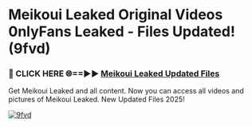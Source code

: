# Meikoui Leaked Original Videos 0nlyFans Leaked - Files Updated! (9fvd)

<h3>🔴 CLICK HERE 🌐==►► <a href="https://tinyurl.com/x26r9saj" rel="nofollow">Meikoui Leaked Updated Files</a></h3>

Get Meikoui Leaked and all content. Now you can access all videos and pictures of Meikoui Leaked. New Updated Files 2025!

[![9fvd](https://i.imgur.com/LkgZPqh.gif)](https://tinyurl.com/x26r9saj)
